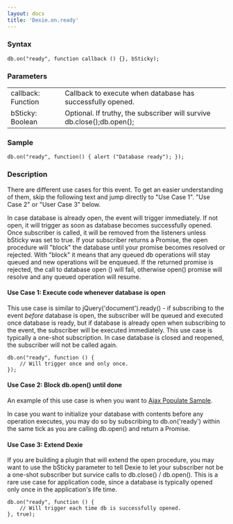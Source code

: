```yaml
---
layout: docs
title: 'Dexie.on.ready'
---
```


### Syntax

    db.on("ready", function callback () {}, bSticky);

### Parameters
<table>
<tr><td>callback: Function</td><td>Callback to execute when database has successfully opened.</td></tr>
<tr><td>bSticky: Boolean</td><td>Optional. If truthy, the subscriber will survive db.close();db.open();</td></tr>
</table>

### Sample

    db.on("ready", function() { alert ("Database ready"); });

### Description

There are different use cases for this event. To get an easier understanding of them, skip the following text and jump directly to "Use Case 1". "Use Case 2" or "User Case 3" below.

In case database is already open, the event will trigger immediately. If not open, it will trigger as soon as database becomes successfully opened. Once subscriber is called, it will be removed from the listeners unless bSticky was set to true. If your subscriber returns a Promise, the open procedure will "block" the database until your promise becomes resolved or rejected. With "block" it means that any queued db operations will stay queued and new operations will be enqueued. If the returned promise is rejected, the call to database open () will fail, otherwise open() promise will resolve and any queued operation will resume.

#### Use Case 1: Execute code whenever database is open

This use case is similar to jQuery('document').ready() - if subscribing to the event *before* database is open, the subscriber will be queued and executed once database is ready, but if database is already open when subscribing to the event, the subscriber will be executed immediately. This use case is typically a one-shot subscription. In case database is closed and reopened, the subscriber will not be called again.

    db.on("ready", function () {
        // Will trigger once and only once.
    });

#### Use Case 2: Block db.open() until done

An example of this use case is when you want to [Ajax Populate Sample](Dexie.on.populate#ajax-populate-sample).

In case you want to initialize your database with contents before any operation executes, you may do so by subscribing to db.on('ready') within the same tick as you are calling db.open() and return a Promise. 

#### Use Case 3: Extend Dexie

If you are building a plugin that will extend the open procedure, you may want to use the bSticky parameter to tell Dexie to let your subscriber not be a one-shot subscriber but survice calls to db.close() / db.open(). This is a rare use case for application code, since a database is typically opened only once in the application's life time.

    db.on("ready", function () {
        // Will trigger each time db is successfully opened.
    }, true);

